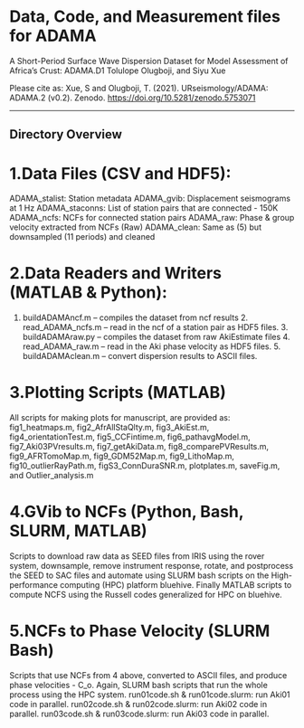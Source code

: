 # Data, Code, and Measurement files for ADAMA

A Short-Period Surface Wave Dispersion Dataset for Model Assessment of Africa’s Crust: ADAMA.D1
 Tolulope Olugboji, and Siyu Xue


Please cite as: Xue, S and Olugboji, T. (2021). URseismology/ADAMA: ADAMA.2 (v0.2). Zenodo. https://doi.org/10.5281/zenodo.5753071


---
## Directory Overview

# 1.Data Files (CSV and HDF5):
ADAMA_stalist:  Station metadata 
ADAMA_gvib: Displacement seismograms at 1 Hz 
ADAMA_staconns: List of station pairs that are connected - 150K 
ADAMA_ncfs: NCFs for connected station pairs 
ADAMA_raw: Phase & group velocity extracted from NCFs (Raw) 
 ADAMA_clean: Same as (5) but downsampled (11 periods) and cleaned 
# 2.Data Readers and Writers (MATLAB & Python): 
 1. buildADAMAncf.m – compiles the dataset from ncf results
	2. read_ADAMA_ncfs.m – read in the ncf of a station pair as HDF5 files.
	3. buildADAMAraw.py – compiles the dataset from raw AkiEstimate files
	4. read_ADAMA_raw.m – read in the Aki phase velocity as HDF5 files. 
	5. buildADAMAclean.m – convert dispersion results to ASCII files. 
# 3.Plotting Scripts (MATLAB) 
All scripts for making plots for manuscript, are provided as:  fig1_heatmaps.m, fig2_AfrAllStaQlty.m, fig3_AkiEst.m, fig4_orientationTest.m, fig5_CCFintime.m, fig6_pathavgModel.m, fig7_Aki03PVresults.m, fig7_getAkiData.m, fig8_comparePVResults.m, fig9_AFRTomoMap.m, fig9_GDM52Map.m, fig9_LithoMap.m, fig10_outlierRayPath.m, figS3_ConnDuraSNR.m, plotplates.m, saveFig.m, and Outlier_analysis.m
# 4.GVib to NCFs (Python, Bash, SLURM, MATLAB)
Scripts to download raw data as SEED files from IRIS using the rover system, downsample, remove instrument response,  rotate, and postprocess the SEED to SAC files and automate using SLURM bash scripts on the High-performance computing (HPC) platform bluehive. Finally MATLAB scripts to compute NCFS using the Russell codes generalized for HPC on bluehive.
# 5.NCFs to Phase Velocity (SLURM Bash) 
Scripts that use NCFs from 4 above, converted to ASCII files, and produce phase velocities - C_o. Again, SLURM bash scripts that run the whole process using the HPC system.
run01code.sh & run01code.slurm: run Aki01 code in parallel. 
run02code.sh & run02code.slurm: run Aki02 code in parallel. 
run03code.sh & run03code.slurm: run Aki03 code in parallel.

